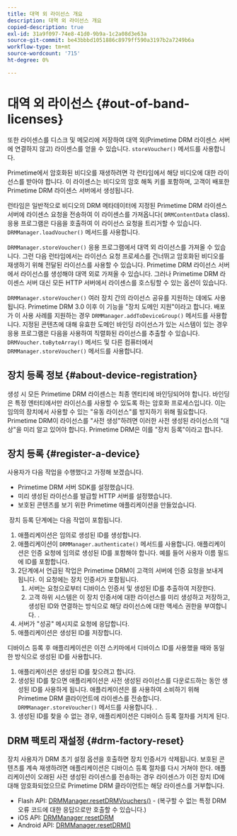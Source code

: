 ```yaml
---
title: 대역 외 라이선스 개요
description: 대역 외 라이선스 개요
copied-description: true
exl-id: 31a9f097-74e8-41d0-9b9a-1c2a08d3e63a
source-git-commit: be43bbbd1051886c8979ff590a3197b2a7249b6a
workflow-type: tm+mt
source-wordcount: '715'
ht-degree: 0%

---
```


# 대역 외 라이선스 {#out-of-band-licenses}

또한 라이센스를 디스크 및 메모리에 저장하여 대역 외(Primetime DRM 라이센스 서버에 연결하지 않고) 라이센스를 얻을 수 있습니다. `storeVoucher()` 메서드를 사용합니다.

Primetime에서 암호화된 비디오를 재생하려면 각 런타임에서 해당 비디오에 대한 라이선스를 받아야 합니다. 이 라이센스는 비디오의 암호 해독 키를 포함하며, 고객이 배포한 Primetime DRM 라이센스 서버에서 생성됩니다.

런타임은 일반적으로 비디오의 DRM 메타데이터에 지정된 Primetime DRM 라이센스 서버에 라이센스 요청을 전송하여 이 라이센스를 가져옵니다( `DRMContentData` class). 응용 프로그램은 다음을 호출하여 이 라이선스 요청을 트리거할 수 있습니다. `DRMManager.loadVoucher()` 메서드를 사용합니다.

`DRMManager.storeVoucher()` 응용 프로그램에서 대역 외 라이선스를 가져올 수 있습니다. 그런 다음 런타임에서는 라이선스 요청 프로세스를 건너뛰고 암호화된 비디오를 재생하기 위해 전달된 라이선스를 사용할 수 있습니다. Primetime DRM 라이선스 서버에서 라이선스를 생성해야 대역 외로 가져올 수 있습니다. 그러나 Primetime DRM 라이센스 서버 대신 모든 HTTP 서버에서 라이센스를 호스팅할 수 있는 옵션이 있습니다.

`DRMManager.storeVoucher()` 여러 장치 간의 라이선스 공유를 지원하는 데에도 사용됩니다. Primetime DRM 3.0 이후 이 기능을 &quot;장치 도메인 지원&quot;이라고 합니다. 배포가 이 사용 사례를 지원하는 경우 `DRMManager.addToDeviceGroup()` 메서드를 사용합니다. 지정된 콘텐츠에 대해 유효한 도메인 바인딩 라이선스가 있는 시스템이 있는 경우 응용 프로그램은 다음을 사용하여 직렬화된 라이선스를 추출할 수 있습니다. `DRMVoucher.toByteArray()` 메서드 및 다른 컴퓨터에서 `DRMManager.storeVoucher()` 메서드를 사용합니다.

## 장치 등록 정보 {#about-device-registration}

생성 시 모든 Primetime DRM 라이센스는 최종 엔티티에 바인딩되어야 합니다. 바인딩은 특정 엔터티에서만 라이선스를 사용할 수 있도록 하는 암호화 프로세스입니다. 이는 임의의 장치에서 사용할 수 있는 &quot;유동 라이선스&quot;를 방지하기 위해 필요합니다. Primetime DRM이 라이선스를 &quot;사전 생성&quot;하려면 이러한 사전 생성된 라이선스의 &quot;대상&quot;을 미리 알고 있어야 합니다. Primetime DRM은 이를 &quot;장치 등록&quot;이라고 합니다.

## 장치 등록 {#register-a-device}

사용자가 다음 작업을 수행했다고 가정해 보겠습니다.

* Primetime DRM 서버 SDK를 설정했습니다.
* 미리 생성된 라이선스를 발급할 HTTP 서버를 설정했습니다.
* 보호된 콘텐츠를 보기 위한 Primetime 애플리케이션을 만들었습니다.

 장치 등록 단계에는 다음 작업이 포함됩니다.

1. 애플리케이션은 임의로 생성된 ID를 생성합니다.
1. 애플리케이션이 `DRMManager.authenticate()` 메서드를 사용합니다. 애플리케이션은 인증 요청에 임의로 생성된 ID를 포함해야 합니다. 예를 들어 사용자 이름 필드에 ID를 포함합니다.
1. 2단계에서 언급된 작업은 Primetime DRM이 고객의 서버에 인증 요청을 보내게 됩니다. 이 요청에는 장치 인증서가 포함됩니다.
   1. 서버는 요청으로부터 디바이스 인증서 및 생성된 ID를 추출하여 저장한다.
   1. 고객 하위 시스템은 이 장치 인증서에 대한 라이선스를 미리 생성하고 저장하고, 생성된 ID와 연결하는 방식으로 해당 라이선스에 대한 액세스 권한을 부여합니다. .
1. 서버가 &quot;성공&quot; 메시지로 요청에 응답합니다.
1. 애플리케이션은 생성된 ID를 저장합니다.

디바이스 등록 후 애플리케이션은 이전 스키마에서 디바이스 ID를 사용했을 때와 동일한 방식으로 생성된 ID를 사용합니다.
1. 애플리케이션은 생성된 ID를 찾으려고 합니다.
1. 생성된 ID를 찾으면 애플리케이션은 사전 생성된 라이선스를 다운로드하는 동안 생성된 ID를 사용하게 됩니다. 애플리케이션은 를 사용하여 소비하기 위해 Primetime DRM 클라이언트에 라이센스를 전송합니다. `DRMManager.storeVoucher()` 메서드를 사용합니다. .
1. 생성된 ID를 찾을 수 없는 경우, 애플리케이션은 디바이스 등록 절차를 거치게 된다.

## DRM 팩토리 재설정 {#drm-factory-reset}

장치 사용자가 DRM 초기 설정 옵션을 호출하면 장치 인증서가 삭제됩니다. 보호된 콘텐츠를 계속 재생하려면 애플리케이션은 디바이스 등록 절차를 다시 거쳐야 한다. 애플리케이션이 오래된 사전 생성된 라이센스를 전송하는 경우 라이센스가 이전 장치 ID에 대해 암호화되었으므로 Primetime DRM 클라이언트는 해당 라이센스를 거부합니다.

* Flash API: [DRMManager.resetDRMVouchers()](https://help.adobe.com/en_US/FlashPlatform/reference/actionscript/3/flash/net/drm/DRMManager.html#resetDRMVouchers()) - (복구할 수 없는 특정 DRM 오류 코드에 대한 응답으로만 호출할 수 있습니다.)
* iOS API: [DRMManager resetDRM](https://help.adobe.com/en_US/primetime/api/drm-apis/client/ios/interface_d_r_m_manager.html#a0dd6c9662428583196e0419d3ea69446)
* Android API: [DRMManager.resetDRM()](https://help.adobe.com/en_US/primetime/api/drm-apis/client/android/com/adobe/ave/drm/DRMManager.html#resetDRM(com.adobe.ave.drm.DRMOperationErrorCallback,%20com.adobe.ave.drm.DRMOperationCompleteCallback))
